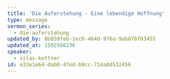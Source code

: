```yaml
---
title: 'Die Auferstehung - Eine lebendige Hoffnung'
type: message
sermon_series:
  - die-auferstehung
updated_by: 8b859feb-1ec6-464d-976a-9ab876f03455
updated_at: 1592566236
speaker:
  - silas-kettner
id: e33e1e64-dab8-47ed-b9cc-714a8d532456
---
```

